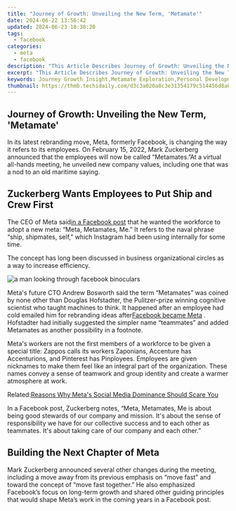 ```yaml
---
title: "Journey of Growth: Unveiling the New Term, 'Metamate'"
date: 2024-06-22 13:56:42
updated: 2024-06-23 10:38:20
tags:
  - facebook
categories:
  - meta
  - facebook
description: "This Article Describes Journey of Growth: Unveiling the New Term, 'Metamate'"
excerpt: "This Article Describes Journey of Growth: Unveiling the New Term, 'Metamate'"
keywords: Journey Growth Insight,Metamate Exploration,Personal Development Trail,Growth Milestones Unveiled,New Term 'Metamate',Evolving Self-Growth,Transformational Journey
thumbnail: https://thmb.techidaily.com/d3c3a020a8c3e31354179c514456d8a6b689ea566aeb576eef913d65398f2493.jpg
---
```


## Journey of Growth: Unveiling the New Term, 'Metamate'

 In its latest rebranding move, Meta, formerly Facebook, is changing the way it refers to its employees. On February 15, 2022, Mark Zuckerberg announced that the employees will now be called “Metamates.”At a virtual all-hands meeting, he unveiled new company values, including one that was a nod to an old maritime saying.

## Zuckerberg Wants Employees to Put Ship and Crew First

 The CEO of Meta said[in a Facebook post](https://www.facebook.com/zuck/posts/10114316913387601) that he wanted the workforce to adopt a new meta: “Meta, Metamates, Me.” It refers to the naval phrase “ship, shipmates, self,” which Instagram had been using internally for some time.

 The concept has long been discussed in business organizational circles as a way to increase efficiency.

![a man looking through facebook binoculars](https://static1.makeuseofimages.com/wordpress/wp-content/uploads/2022/02/a-man-looking-through-facebook-binoculars.jpg)

 Meta's future CTO Andrew Bosworth said the term “Metamates” was coined by none other than Douglas Hofstadter, the Pulitzer-prize winning cognitive scientist who taught machines to think. It happened after an employee had cold emailed him for rebranding ideas after[Facebook became Meta](https://www.makeuseof.com/facebook-announced-meta-its-new-brand/) . Hofstadter had initially suggested the simpler name “teammates” and added Metamates as another possibility in a footnote.

 Meta's workers are not the first members of a workforce to be given a special title: Zappos calls its workers Zaponians, Accenture has Accenturions, and Pinterest has Pinployees. Employees are given nicknames to make them feel like an integral part of the organization. These names convey a sense of teamwork and group identity and create a warmer atmosphere at work.

 Related:[Reasons Why Meta's Social Media Dominance Should Scare You](https://www.makeuseof.com/why-you-should-be-concerned-about-meta/)

 In a Facebook post, Zuckerberg notes, “Meta, Metamates, Me is about being good stewards of our company and mission. It's about the sense of responsibility we have for our collective success and to each other as teammates. It's about taking care of our company and each other.”

## Building the Next Chapter of Meta

 Mark Zuckerberg announced several other changes during the meeting, including a move away from its previous emphasis on “move fast” and toward the concept of “move fast together.” He also emphasized Facebook’s focus on long-term growth and shared other guiding principles that would shape Meta’s work in the coming years in a Facebook post.


<ins class="adsbygoogle"
     style="display:block"
     data-ad-format="autorelaxed"
     data-ad-client="ca-pub-7571918770474297"
     data-ad-slot="1223367746"></ins>



<ins class="adsbygoogle"
     style="display:block"
     data-ad-client="ca-pub-7571918770474297"
     data-ad-slot="8358498916"
     data-ad-format="auto"
     data-full-width-responsive="true"></ins>
